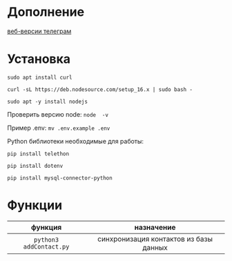 # Дополнение 
[веб-версии телеграм](https://github.com/Ajaxy/telegram-tt)

# Установка

`sudo apt install curl`


`curl -sL https://deb.nodesource.com/setup_16.x | sudo bash -`

`sudo apt -y install nodejs`

Проверить версию node: `node  -v`

Пример .env: `mv .env.example .env`

Python библиотеки необходимые для работы:

`pip install telethon`

`pip install dotenv`

`pip install mysql-connector-python`

# Функции

| функция | назначение | 
|:---------------------:|:-----------------------:|
| `python3 addContact.py` | синхронизация контактов из базы данных | 
